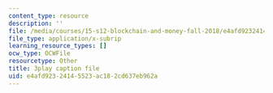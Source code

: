 ```yaml
---
content_type: resource
description: ''
file: /media/courses/15-s12-blockchain-and-money-fall-2018/e4afd92324145523ac182cd637eb962a_JPkgJwJHYSc.vtt
file_type: application/x-subrip
learning_resource_types: []
ocw_type: OCWFile
resourcetype: Other
title: 3play caption file
uid: e4afd923-2414-5523-ac18-2cd637eb962a
---
```

